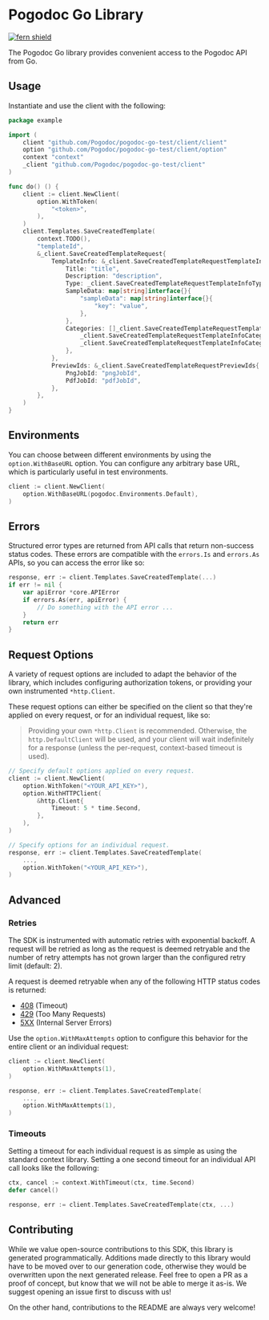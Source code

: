 # Pogodoc Go Library

[![fern shield](https://img.shields.io/badge/%F0%9F%8C%BF-Built%20with%20Fern-brightgreen)](https://buildwithfern.com?utm_source=github&utm_medium=github&utm_campaign=readme&utm_source=Pogodoc%2FGo)

The Pogodoc Go library provides convenient access to the Pogodoc API from Go.

## Usage

Instantiate and use the client with the following:

```go
package example

import (
    client "github.com/Pogodoc/pogodoc-go-test/client/client"
    option "github.com/Pogodoc/pogodoc-go-test/client/option"
    context "context"
    _client "github.com/Pogodoc/pogodoc-go-test/client"
)

func do() () {
    client := client.NewClient(
        option.WithToken(
            "<token>",
        ),
    )
    client.Templates.SaveCreatedTemplate(
        context.TODO(),
        "templateId",
        &_client.SaveCreatedTemplateRequest{
            TemplateInfo: &_client.SaveCreatedTemplateRequestTemplateInfo{
                Title: "title",
                Description: "description",
                Type: _client.SaveCreatedTemplateRequestTemplateInfoTypeDocx,
                SampleData: map[string]interface{}{
                    "sampleData": map[string]interface{}{
                        "key": "value",
                    },
                },
                Categories: []_client.SaveCreatedTemplateRequestTemplateInfoCategoriesItem{
                    _client.SaveCreatedTemplateRequestTemplateInfoCategoriesItemInvoice,
                    _client.SaveCreatedTemplateRequestTemplateInfoCategoriesItemInvoice,
                },
            },
            PreviewIds: &_client.SaveCreatedTemplateRequestPreviewIds{
                PngJobId: "pngJobId",
                PdfJobId: "pdfJobId",
            },
        },
    )
}
```

## Environments

You can choose between different environments by using the `option.WithBaseURL` option. You can configure any arbitrary base
URL, which is particularly useful in test environments.

```go
client := client.NewClient(
    option.WithBaseURL(pogodoc.Environments.Default),
)
```

## Errors

Structured error types are returned from API calls that return non-success status codes. These errors are compatible
with the `errors.Is` and `errors.As` APIs, so you can access the error like so:

```go
response, err := client.Templates.SaveCreatedTemplate(...)
if err != nil {
    var apiError *core.APIError
    if errors.As(err, apiError) {
        // Do something with the API error ...
    }
    return err
}
```

## Request Options

A variety of request options are included to adapt the behavior of the library, which includes configuring
authorization tokens, or providing your own instrumented `*http.Client`.

These request options can either be
specified on the client so that they're applied on every request, or for an individual request, like so:

> Providing your own `*http.Client` is recommended. Otherwise, the `http.DefaultClient` will be used,
> and your client will wait indefinitely for a response (unless the per-request, context-based timeout
> is used).

```go
// Specify default options applied on every request.
client := client.NewClient(
    option.WithToken("<YOUR_API_KEY>"),
    option.WithHTTPClient(
        &http.Client{
            Timeout: 5 * time.Second,
        },
    ),
)

// Specify options for an individual request.
response, err := client.Templates.SaveCreatedTemplate(
    ...,
    option.WithToken("<YOUR_API_KEY>"),
)
```

## Advanced

### Retries

The SDK is instrumented with automatic retries with exponential backoff. A request will be retried as long
as the request is deemed retryable and the number of retry attempts has not grown larger than the configured
retry limit (default: 2).

A request is deemed retryable when any of the following HTTP status codes is returned:

- [408](https://developer.mozilla.org/en-US/docs/Web/HTTP/Status/408) (Timeout)
- [429](https://developer.mozilla.org/en-US/docs/Web/HTTP/Status/429) (Too Many Requests)
- [5XX](https://developer.mozilla.org/en-US/docs/Web/HTTP/Status/500) (Internal Server Errors)

Use the `option.WithMaxAttempts` option to configure this behavior for the entire client or an individual request:

```go
client := client.NewClient(
    option.WithMaxAttempts(1),
)

response, err := client.Templates.SaveCreatedTemplate(
    ...,
    option.WithMaxAttempts(1),
)
```

### Timeouts

Setting a timeout for each individual request is as simple as using the standard context library. Setting a one second timeout for an individual API call looks like the following:

```go
ctx, cancel := context.WithTimeout(ctx, time.Second)
defer cancel()

response, err := client.Templates.SaveCreatedTemplate(ctx, ...)
```

## Contributing

While we value open-source contributions to this SDK, this library is generated programmatically.
Additions made directly to this library would have to be moved over to our generation code,
otherwise they would be overwritten upon the next generated release. Feel free to open a PR as
a proof of concept, but know that we will not be able to merge it as-is. We suggest opening
an issue first to discuss with us!

On the other hand, contributions to the README are always very welcome!